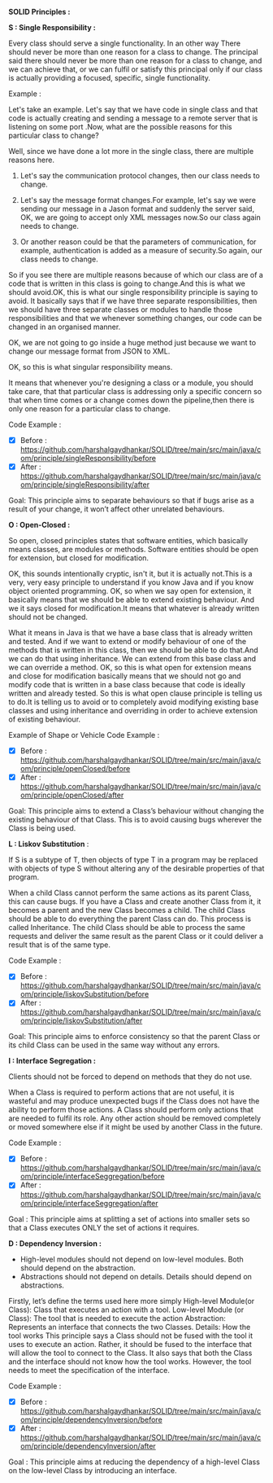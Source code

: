 **SOLID Principles :**

**S : Single Responsibility :**

Every class should serve a single functionality. In an other way There should never be more than one reason for a class to change.
The principal said there should never be more than one reason for a class to change, and we can achieve that, or we can fulfil or satisfy this principal only if our class is actually providing a focused, specific, single functionality.

Example :

Let's take an example.
Let's say that we have code in single class and that code is actually creating and sending a message to a remote server that is listening on some port .Now, what are the possible reasons for this particular class to change?

Well, since we have done a lot more in the single class, there are multiple reasons here.

1. Let's say the communication protocol changes, then our class needs to change.

2. Let's say the message format changes.For example, let's say we were sending our message in a Jason format and suddenly the server said, OK, we are going to accept only XML messages now.So our class again needs to change.

3. Or another reason could be that the parameters of communication, for example, authentication is added as a measure of security.So again, our class needs to change.

So if you see there are multiple reasons because of which our class are of a code that is written in this class is going to change.And this is what we should avoid.OK, this is what our single responsibility principle is saying to avoid. It basically says that if we have three separate responsibilities, then we should have three separate classes or modules to handle those responsibilities and that we whenever something changes, our code can be changed in an organised manner.

OK, we are not going to go inside a huge method just because we want to change our message format from JSON to XML.

OK, so this is what singular responsibility means.

It means that whenever you're designing a class or a module, you should take care, that that particular class is addressing only a specific concern so that when time comes or a change comes down the pipeline,then there is only one reason for a particular class to change.

Code Example :


- [x] Before : https://github.com/harshalgaydhankar/SOLID/tree/main/src/main/java/com/principle/singleResponsibility/before
- [x] After : https://github.com/harshalgaydhankar/SOLID/tree/main/src/main/java/com/principle/singleResponsibility/after

Goal: This principle aims to separate behaviours so that if bugs arise as a result of your change, it won’t affect other unrelated behaviours.


**O : Open-Closed :**

So open, closed principles states that software entities, which basically means classes, are modules or methods.
Software entities should be open for extension, but closed for modification.

OK, this sounds intentionally cryptic, isn't it, but it is actually not.This is a very, very easy principle to understand if you know Java and if you know object oriented programming.
OK, so when we say open for extension, it basically means that we should be able to extend existing behaviour.
And we it says closed for modification.It means that whatever is already written should not be changed.

What it means in Java is that we have a base class that is already written and tested. And if we want to extend or modify behaviour of one of the methods that is written in this class, then we should be able to do that.And we can do that using inheritance.
We can extend from this base class and we can override a method.
OK, so this is what open for extension means and close for modification basically means that we should not go and modify code that is written in a base class because that code is ideally written and already tested.
So this is what open clause principle is telling us to do.It is telling us to avoid or to completely avoid modifying existing base classes and using inheritance and overriding in order to achieve extension of existing behaviour.

Example of Shape or Vehicle
Code Example :

- [x] Before : https://github.com/harshalgaydhankar/SOLID/tree/main/src/main/java/com/principle/openClosed/before
- [x] After : https://github.com/harshalgaydhankar/SOLID/tree/main/src/main/java/com/principle/openClosed/after

Goal: This principle aims to extend a Class’s behaviour without changing the existing behaviour of that Class. This is to avoid causing bugs wherever the Class is being used.


**L : Liskov Substitution** :

If S is a subtype of T, then objects of type T in a program may be replaced with objects of type S without altering any of the desirable properties of that program.

When a child Class cannot perform the same actions as its parent Class, this can cause bugs.
If you have a Class and create another Class from it, it becomes a parent and the new Class becomes a child. The child Class should be able to do everything the parent Class can do. This process is called Inheritance.
The child Class should be able to process the same requests and deliver the same result as the parent Class or it could deliver a result that is of the same type.

Code Example :

- [x] Before : https://github.com/harshalgaydhankar/SOLID/tree/main/src/main/java/com/principle/liskovSubstitution/before
- [x] After : https://github.com/harshalgaydhankar/SOLID/tree/main/src/main/java/com/principle/liskovSubstitution/after

Goal: This principle aims to enforce consistency so that the parent Class or its child Class can be used in the same way without any errors.


**I : Interface Segregation :**

Clients should not be forced to depend on methods that they do not use.

When a Class is required to perform actions that are not useful, it is wasteful and may produce unexpected bugs if the Class does not have the ability to perform those actions.
A Class should perform only actions that are needed to fulfil its role. Any other action should be removed completely or moved somewhere else if it might be used by another Class in the future.

Code Example :

- [x] Before : https://github.com/harshalgaydhankar/SOLID/tree/main/src/main/java/com/principle/interfaceSeggregation/before
- [x] After : https://github.com/harshalgaydhankar/SOLID/tree/main/src/main/java/com/principle/interfaceSeggregation/after

Goal : This principle aims at splitting a set of actions into smaller sets so that a Class executes ONLY the set of actions it requires.


**D : Dependency Inversion :**

- High-level modules should not depend on low-level modules. Both should depend on the abstraction.
- Abstractions should not depend on details. Details should depend on abstractions.

Firstly, let’s define the terms used here more simply
High-level Module(or Class): Class that executes an action with a tool.
Low-level Module (or Class): The tool that is needed to execute the action
Abstraction: Represents an interface that connects the two Classes.
Details: How the tool works
This principle says a Class should not be fused with the tool it uses to execute an action. Rather, it should be fused to the interface that will allow the tool to connect to the Class.
It also says that both the Class and the interface should not know how the tool works. However, the tool needs to meet the specification of the interface.

Code Example :

- [x] Before : https://github.com/harshalgaydhankar/SOLID/tree/main/src/main/java/com/principle/dependencyInversion/before
- [x] After : https://github.com/harshalgaydhankar/SOLID/tree/main/src/main/java/com/principle/dependencyInversion/after

Goal : This principle aims at reducing the dependency of a high-level Class on the low-level Class by introducing an interface.




































































